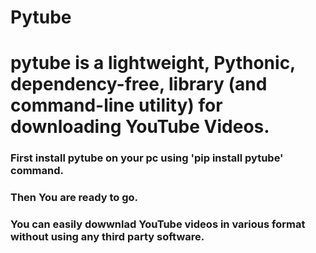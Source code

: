 <h1>Pytube</h1>

<h1>pytube is a lightweight, Pythonic, dependency-free, library (and command-line utility) for downloading YouTube Videos.</h1>

<h3> First install pytube on your pc using 'pip install pytube' command.</h3>
<h3> Then You are ready to go.</h3>
<h3> You can easily dowwnlad YouTube videos in various format without using any third party software.</h3>
